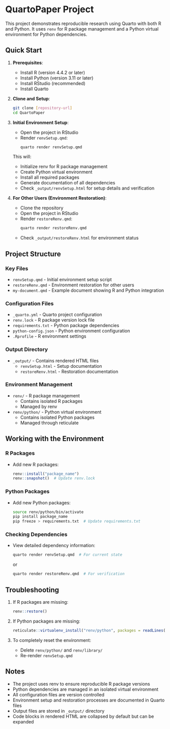 # QuartoPaper Project

This project demonstrates reproducible research using Quarto with both R and Python. It uses `renv` for R package management and a Python virtual environment for Python dependencies.

## Quick Start

1. **Prerequisites**:
   - Install R (version 4.4.2 or later)
   - Install Python (version 3.11 or later)
   - Install RStudio (recommended)
   - Install Quarto

2. **Clone and Setup**:
   ```bash
   git clone [repository-url]
   cd QuartoPaper
   ```

3. **Initial Environment Setup**:
   - Open the project in RStudio
   - Render `renvSetup.qmd`:
     ```r
     quarto render renvSetup.qmd
     ```
   This will:
     - Initialize renv for R package management
     - Create Python virtual environment
     - Install all required packages
     - Generate documentation of all dependencies
   - Check `_output/renvSetup.html` for setup details and verification

4. **For Other Users (Environment Restoration)**:
   - Clone the repository
   - Open the project in RStudio
   - Render `restoreRenv.qmd`:
     ```r
     quarto render restoreRenv.qmd
     ```
   - Check `_output/restoreRenv.html` for environment status

## Project Structure

### Key Files
- `renvSetup.qmd` - Initial environment setup script
- `restoreRenv.qmd` - Environment restoration for other users
- `my-document.qmd` - Example document showing R and Python integration

### Configuration Files
- `_quarto.yml` - Quarto project configuration
- `renv.lock` - R package version lock file
- `requirements.txt` - Python package dependencies
- `python-config.json` - Python environment configuration
- `.Rprofile` - R environment settings

### Output Directory
- `_output/` - Contains rendered HTML files
  - `renvSetup.html` - Setup documentation
  - `restoreRenv.html` - Restoration documentation

### Environment Management
- `renv/` - R package management
  - Contains isolated R packages
  - Managed by renv
- `renv/python/` - Python virtual environment
  - Contains isolated Python packages
  - Managed through reticulate

## Working with the Environment

### R Packages
- Add new R packages:
  ```r
  renv::install("package_name")
  renv::snapshot()  # Update renv.lock
  ```

### Python Packages
- Add new Python packages:
  ```bash
  source renv/python/bin/activate
  pip install package_name
  pip freeze > requirements.txt  # Update requirements.txt
  ```

### Checking Dependencies
- View detailed dependency information:
  ```r
  quarto render renvSetup.qmd  # For current state
  ```
  or
  ```r
  quarto render restoreRenv.qmd  # For verification
  ```

## Troubleshooting

1. If R packages are missing:
   ```r
   renv::restore()
   ```

2. If Python packages are missing:
   ```r
   reticulate::virtualenv_install("renv/python", packages = readLines("requirements.txt"))
   ```

3. To completely reset the environment:
   - Delete `renv/python/` and `renv/library/`
   - Re-render `renvSetup.qmd`

## Notes
- The project uses renv to ensure reproducible R package versions
- Python dependencies are managed in an isolated virtual environment
- All configuration files are version controlled
- Environment setup and restoration processes are documented in Quarto files
- Output files are stored in `_output/` directory
- Code blocks in rendered HTML are collapsed by default but can be expanded 